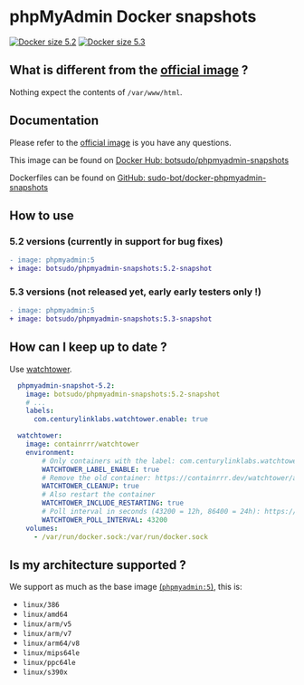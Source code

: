 # phpMyAdmin Docker snapshots

[![Docker size 5.2](https://img.shields.io/docker/image-size/botsudo/phpmyadmin-snapshots/5.2-snapshot?style=flat-square)](https://hub.docker.com/r/botsudo/phpmyadmin-snapshots)
[![Docker size 5.3](https://img.shields.io/docker/image-size/botsudo/phpmyadmin-snapshots/5.3-snapshot?style=flat-square)](https://hub.docker.com/r/botsudo/phpmyadmin-snapshots)

## What is different from the [official image](https://hub.docker.com/_/phpmyadmin) ?

Nothing expect the contents of `/var/www/html`.

## Documentation

Please refer to the [official image](https://hub.docker.com/_/phpmyadmin) is you have any questions.

This image can be found on [Docker Hub: botsudo/phpmyadmin-snapshots](https://hub.docker.com/r/botsudo/phpmyadmin-snapshots)

Dockerfiles can be found on [GitHub: sudo-bot/docker-phpmyadmin-snapshots](https://github.com/sudo-bot/docker-phpmyadmin-snapshots)

## How to use

### 5.2 versions (currently in support for bug fixes)

```diff
- image: phpmyadmin:5
+ image: botsudo/phpmyadmin-snapshots:5.2-snapshot
```

### 5.3 versions (not released yet, early early testers only !)

```diff
- image: phpmyadmin:5
+ image: botsudo/phpmyadmin-snapshots:5.3-snapshot
```

## How can I keep up to date ?

Use [watchtower](https://containrrr.dev/watchtower/).

```yaml
  phpmyadmin-snapshot-5.2:
    image: botsudo/phpmyadmin-snapshots:5.2-snapshot
    # ...
    labels:
      com.centurylinklabs.watchtower.enable: true

  watchtower:
    image: containrrr/watchtower
    environment:
        # Only containers with the label: com.centurylinklabs.watchtower.enable
        WATCHTOWER_LABEL_ENABLE: true
        # Remove the old container: https://containrrr.dev/watchtower/arguments/#cleanup
        WATCHTOWER_CLEANUP: true
        # Also restart the container
        WATCHTOWER_INCLUDE_RESTARTING: true
        # Poll interval in seconds (43200 = 12h, 86400 = 24h): https://containrrr.dev/watchtower/arguments/#poll_interval
        WATCHTOWER_POLL_INTERVAL: 43200
    volumes:
      - /var/run/docker.sock:/var/run/docker.sock
```

## Is my architecture supported ?

We support as much as the base image [(`phpmyadmin:5`)](https://hub.docker.com/_/phpmyadmin/tags), this is:

- `linux/386`
- `linux/amd64`
- `linux/arm/v5`
- `linux/arm/v7`
- `linux/arm64/v8`
- `linux/mips64le`
- `linux/ppc64le`
- `linux/s390x`
